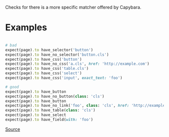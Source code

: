 
Checks for there is a more specific matcher offered by Capybara.

# Examples

```ruby

# bad
expect(page).to have_selector('button')
expect(page).to have_no_selector('button.cls')
expect(page).to have_css('button')
expect(page).to have_no_css('a.cls', href: 'http://example.com')
expect(page).to have_css('table.cls')
expect(page).to have_css('select')
expect(page).to have_css('input', exact_text: 'foo')

# good
expect(page).to have_button
expect(page).to have_no_button(class: 'cls')
expect(page).to have_button
expect(page).to have_no_link('foo', class: 'cls', href: 'http://example.com')
expect(page).to have_table(class: 'cls')
expect(page).to have_select
expect(page).to have_field(with: 'foo')
```

[Source](http://www.rubydoc.info/gems/rubocop/RuboCop/Cop/Capybara/SpecificMatcher)
